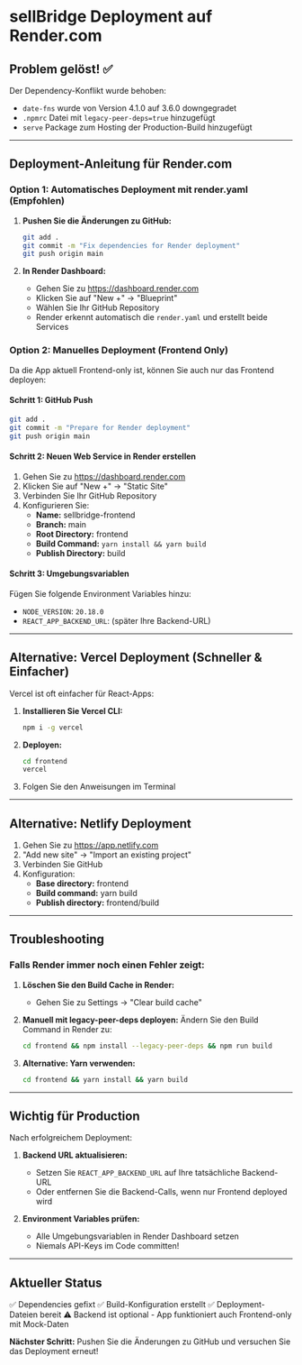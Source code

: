 # sellBridge Deployment auf Render.com

## Problem gelöst! ✅

Der Dependency-Konflikt wurde behoben:
- `date-fns` wurde von Version 4.1.0 auf 3.6.0 downgegradet
- `.npmrc` Datei mit `legacy-peer-deps=true` hinzugefügt
- `serve` Package zum Hosting der Production-Build hinzugefügt

---

## Deployment-Anleitung für Render.com

### Option 1: Automatisches Deployment mit render.yaml (Empfohlen)

1. **Pushen Sie die Änderungen zu GitHub:**
   ```bash
   git add .
   git commit -m "Fix dependencies for Render deployment"
   git push origin main
   ```

2. **In Render Dashboard:**
   - Gehen Sie zu https://dashboard.render.com
   - Klicken Sie auf "New +" → "Blueprint"
   - Wählen Sie Ihr GitHub Repository
   - Render erkennt automatisch die `render.yaml` und erstellt beide Services

### Option 2: Manuelles Deployment (Frontend Only)

Da die App aktuell Frontend-only ist, können Sie auch nur das Frontend deployen:

#### Schritt 1: GitHub Push
```bash
git add .
git commit -m "Prepare for Render deployment"
git push origin main
```

#### Schritt 2: Neuen Web Service in Render erstellen

1. Gehen Sie zu https://dashboard.render.com
2. Klicken Sie auf "New +" → "Static Site"
3. Verbinden Sie Ihr GitHub Repository
4. Konfigurieren Sie:
   - **Name:** sellbridge-frontend
   - **Branch:** main
   - **Root Directory:** frontend
   - **Build Command:** `yarn install && yarn build`
   - **Publish Directory:** build

#### Schritt 3: Umgebungsvariablen

Fügen Sie folgende Environment Variables hinzu:
- `NODE_VERSION`: `20.18.0`
- `REACT_APP_BACKEND_URL`: (später Ihre Backend-URL)

---

## Alternative: Vercel Deployment (Schneller & Einfacher)

Vercel ist oft einfacher für React-Apps:

1. **Installieren Sie Vercel CLI:**
   ```bash
   npm i -g vercel
   ```

2. **Deployen:**
   ```bash
   cd frontend
   vercel
   ```

3. Folgen Sie den Anweisungen im Terminal

---

## Alternative: Netlify Deployment

1. Gehen Sie zu https://app.netlify.com
2. "Add new site" → "Import an existing project"
3. Verbinden Sie GitHub
4. Konfiguration:
   - **Base directory:** frontend
   - **Build command:** yarn build
   - **Publish directory:** frontend/build

---

## Troubleshooting

### Falls Render immer noch einen Fehler zeigt:

1. **Löschen Sie den Build Cache in Render:**
   - Gehen Sie zu Settings → "Clear build cache"

2. **Manuell mit legacy-peer-deps deployen:**
   Ändern Sie den Build Command in Render zu:
   ```bash
   cd frontend && npm install --legacy-peer-deps && npm run build
   ```

3. **Alternative: Yarn verwenden:**
   ```bash
   cd frontend && yarn install && yarn build
   ```

---

## Wichtig für Production

Nach erfolgreichem Deployment:

1. **Backend URL aktualisieren:**
   - Setzen Sie `REACT_APP_BACKEND_URL` auf Ihre tatsächliche Backend-URL
   - Oder entfernen Sie die Backend-Calls, wenn nur Frontend deployed wird

2. **Environment Variables prüfen:**
   - Alle Umgebungsvariablen in Render Dashboard setzen
   - Niemals API-Keys im Code committen!

---

## Aktueller Status

✅ Dependencies gefixt
✅ Build-Konfiguration erstellt
✅ Deployment-Dateien bereit
⚠️ Backend ist optional - App funktioniert auch Frontend-only mit Mock-Daten

**Nächster Schritt:** Pushen Sie die Änderungen zu GitHub und versuchen Sie das Deployment erneut!
